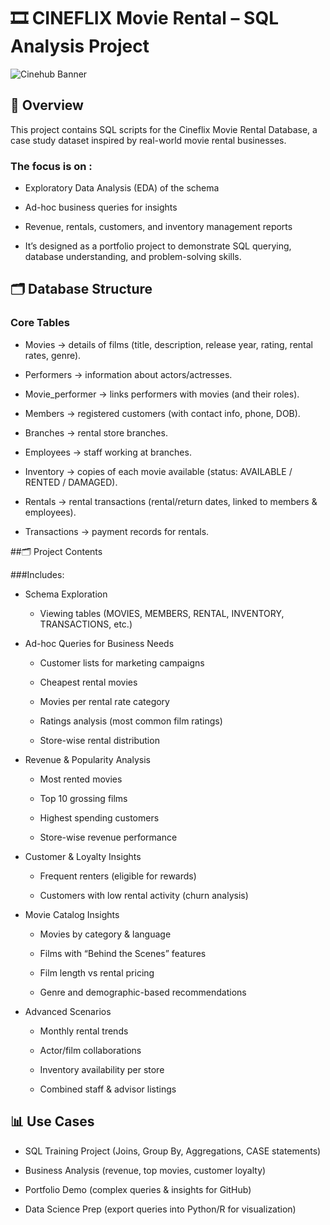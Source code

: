 # 🎞 CINEFLIX Movie Rental – SQL Analysis Project

![Cinehub Banner](https://mars-images.imgix.net/seobot/filmgrail.com/658a324a896bdc25cc34dfde-5a45cbc3254de9016c096e1d7dafd6d2.png?auto=compress)

## 📌 Overview

  This project contains SQL scripts for the Cineflix Movie Rental Database, a case study dataset inspired by real-world movie rental businesses.


 ### The focus is on :
  
   - Exploratory Data Analysis (EDA) of the schema
  
   - Ad-hoc business queries for insights
  
   - Revenue, rentals, customers, and inventory management reports
  
   - It’s designed as a portfolio project to demonstrate SQL querying, database understanding, and problem-solving skills.

## 🗂️ Database Structure

### Core Tables

- Movies → details of films (title, description, release year, rating, rental rates, genre).

- Performers → information about actors/actresses.

- Movie_performer → links performers with movies (and their roles).

- Members → registered customers (with contact info, phone, DOB).

- Branches → rental store branches.

- Employees → staff working at branches.

- Inventory → copies of each movie available (status: AVAILABLE / RENTED / DAMAGED).

- Rentals → rental transactions (rental/return dates, linked to members & employees).

- Transactions → payment records for rentals.

##🗂️ Project Contents

###Includes:

- Schema Exploration

   - Viewing tables (MOVIES, MEMBERS, RENTAL, INVENTORY, TRANSACTIONS, etc.)

- Ad-hoc Queries for Business Needs

   - Customer lists for marketing campaigns

   - Cheapest rental movies

   - Movies per rental rate category

   - Ratings analysis (most common film ratings)

   - Store-wise rental distribution

- Revenue & Popularity Analysis

   - Most rented movies

   - Top 10 grossing films

   - Highest spending customers

   - Store-wise revenue performance

- Customer & Loyalty Insights

   - Frequent renters (eligible for rewards)

   - Customers with low rental activity (churn analysis)

- Movie Catalog Insights

   - Movies by category & language

   - Films with “Behind the Scenes” features

   - Film length vs rental pricing

   - Genre and demographic-based recommendations

- Advanced Scenarios

   - Monthly rental trends

   - Actor/film collaborations

   - Inventory availability per store

   - Combined staff & advisor listings

## 📊 Use Cases

- SQL Training Project (Joins, Group By, Aggregations, CASE statements)

- Business Analysis (revenue, top movies, customer loyalty)

- Portfolio Demo (complex queries & insights for GitHub)

- Data Science Prep (export queries into Python/R for visualization)
